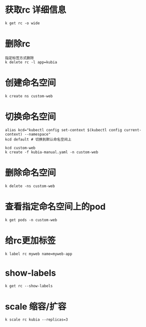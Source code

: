 # 获取rc 详细信息

    k get rc -o wide

# 删除rc

    指定标签方式删除
    k delete rc -l app=kubia

# 创建命名空间

    k create ns custom-web

# 切换命名空间

    alias kcd="kubectl config set-context $(kubectl config current-context) --namespace"
    kcd default # 切换到默认命名空间上

    kcd custom-web
    k create -f kubia-manual.yaml -n custom-web

# 删除命名空间

    k delete -ns custom-web

# 查看指定命名空间上的pod

    k get pods -n custom-web

# 给rc更加标签

    k label rc myweb name=myweb-app

# show-labels

    k get rc --show-labels

# scale 缩容/扩容

    k scale rc kubia --replicas=3

